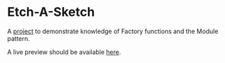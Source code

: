 # Etch-A-Sketch

A [project](https://www.theodinproject.com/lessons/node-path-javascript-tic-tac-toe)
to demonstrate knowledge of Factory functions and the Module pattern.

A live preview should be available
[here](https://midhunpradeep.github.io/odin-tic-tac-toe/).
